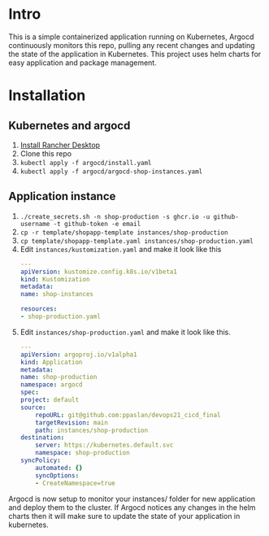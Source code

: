 # Intro

This is a simple containerized application running on Kubernetes, Argocd continuously monitors this repo, pulling any recent changes and updating the state of the application in Kubernetes.
This project uses helm charts for easy application and package management.


# Installation

## Kubernetes and argocd

1. [Install Rancher Desktop](https://docs.rancherdesktop.io/getting-started/installation)
2. Clone this repo
3. `kubectl apply -f argocd/install.yaml`
4. `kubectl apply -f argocd/argocd-shop-instances.yaml`

## Application instance

1.  `./create_secrets.sh -n shop-production -s ghcr.io -u github-username -t github-token -e email`
2. `cp -r template/shopapp-template instances/shop-production`
3. `cp template/shopapp-template.yaml instances/shop-production.yaml`
4. Edit `instances/kustomization.yaml` and make it look like this
    ```yaml
    ---
    apiVersion: kustomize.config.k8s.io/v1beta1
    kind: Kustomization
    metadata:
    name: shop-instances

    resources:
    - shop-production.yaml

    ```
5. Edit `instances/shop-production.yaml` and make it look like this.
    ```yaml
    ---
    apiVersion: argoproj.io/v1alpha1
    kind: Application
    metadata:
    name: shop-production
    namespace: argocd
    spec:
    project: default
    source:
        repoURL: git@github.com:ppaslan/devops21_cicd_final
        targetRevision: main
        path: instances/shop-production
    destination:
        server: https://kubernetes.default.svc
        namespace: shop-production
    syncPolicy:
        automated: {}
        syncOptions:
        - CreateNamespace=true
    ```

Argocd is now setup to monitor your instances/ folder for new application and deploy them to the cluster.
If Argocd notices any changes in the helm charts then it will make sure to update the state of your application in kubernetes.
